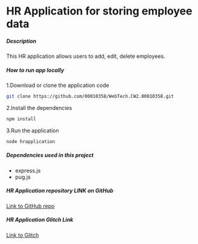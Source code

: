 # HR Application for storing employee data

##### Description
This HR application allows users to add, edit, delete employees.

##### How to run app locally
1.Download or clone the application code
```bash
git clone https://github.com/00010358/WebTech.CW2.00010358.git
```
2.Install the dependencies
```bash
npm install
```
3.Run the application
```bash
node hrapplication
```
##### Dependencies used in this project
- express.js
- pug.js

##### HR Application repository LINK on GitHub
[Link to GitHub repo](https://github.com/00010358/WebTech.CW2.00010358.git)

##### HR Application Glitch Link
[Link to Glitch](https://laced-night-lilac.glitch.me/)

